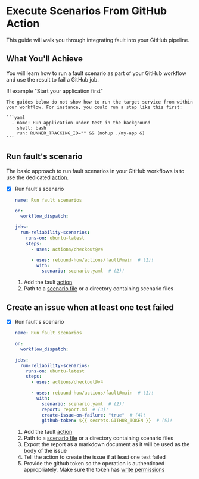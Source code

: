 # Execute Scenarios From GitHub Action

This guide will walk you through integrating <span class="f">fault</span> into your GitHub pipeline.

## What You'll Achieve

You will learn how to run a <span class="f">fault</span> scenario as part of your GitHub workflow
and use the result to fail a GitHub job.

!!! example "Start your application first"

    The guides below do not show how to run the target service from within
    your workflow. For instance, you could run a step like this first:

    ```yaml
      - name: Run application under test in the background
        shell: bash
        run: RUNNER_TRACKING_ID="" && (nohup ./my-app &)
    ```

## Run <span class="f">fault</span>'s scenario

The basic approach to run <span class="f">fault</span> scenarios in your GitHub workflows is to
use the dedicated [action](https://github.com/rebound-how/actions).

-   [X] Run <span class="f">fault</span>'s scenario

    ```yaml title=".github/workflows/reliability.yaml"
    name: Run fault scenarios

    on:
      workflow_dispatch:

    jobs:
      run-reliability-scenarios:
        runs-on: ubuntu-latest
        steps:
          - uses: actions/checkout@v4

          - uses: rebound-how/actions/fault@main  # (1)!
            with:
              scenario: scenario.yaml  # (2)!
    ```

    1. Add the fault [action](https://github.com/rebound-how/actions)
    2. Path to a [scenario file](../../tutorials/create-scenario.md) or a directory containing scenario files

## Create an issue when at least one test failed

-   [X] Run <span class="f">fault</span>'s scenario

    ```yaml title=".github/workflows/reliability.yaml"
    name: Run fault scenarios

    on:
      workflow_dispatch:

    jobs:
      run-reliability-scenarios:
        runs-on: ubuntu-latest
        steps:
          - uses: actions/checkout@v4

          - uses: rebound-how/actions/fault@main  # (1)!
            with:
              scenario: scenario.yaml  # (2)!
              report: report.md  # (3)!
              create-issue-on-failure: "true"  # (4)!
              github-token: ${{ secrets.GITHUB_TOKEN }}  # (5)!
    ```

    1. Add the <span class="f">fault</span> [action](https://github.com/rebound-how/actions)
    2. Path to a [scenario file](../../tutorials/create-scenario.md) or a directory containing scenario files
    3. Export the report as a markdown document as it will be used as the body of the issue
    4. Tell the action to create the issue if at least one test failed
    5. Provide the github token so the operation is authenticaed appropriately. Make sure the token has [write permissions](https://docs.github.com/en/actions/security-for-github-actions/security-guides/automatic-token-authentication#modifying-the-permissions-for-the-github_token)
